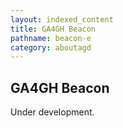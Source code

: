 ```yaml
---
layout: indexed_content
title: GA4GH Beacon
pathname: beacon-e
category: aboutagd
---
```


## GA4GH Beacon

Under development.

<!-- #article -->
<!-- #book -->
<!-- #page_main -->
<!-- #primary -->